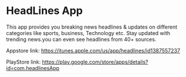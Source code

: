 # HeadLines App

This app provides you breaking news headlines & updates on different categories like sports, business, Technology etc. Stay updated with trending news.you can even see headlines from 40+ sources.

Appstore link: https://itunes.apple.com/us/app/headlines/id1387557237

PlayStore link: https://play.google.com/store/apps/details?id=com.headlinesApp
